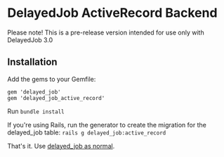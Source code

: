 # DelayedJob ActiveRecord Backend

Please note! This is a pre-release version intended for use only with DelayedJob 3.0

## Installation

Add the gems to your Gemfile:

    gem 'delayed_job'
    gem 'delayed_job_active_record'

Run `bundle install`

If you're using Rails, run the generator to create the migration for the delayed_job table: `rails g delayed_job:active_record`

That's it. Use [delayed_job as normal](http://github.com/collectiveidea/delayed_job).